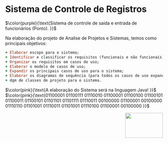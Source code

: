 # Sistema de Controle de Registros

$\color{purple}{\text{Sistema de controle de saída e entrada de funcionários (Ponto). }}$

Na elaboração do projeto de Analise de Projetos e Sistemas, temos como principais objetivos: 
```ruby
+ Elaborar escopo para o sistema; 
+ Identificar e classificar os requisitos (funcionais e não funcionais); 
+ Organizar os requisitos em casos de uso; 
+ Elaborar o modelo de casos de uso; 
+ Expandir os principais casos de uso para o sistema;
+ Elaborar os diagramas de sequência (para todos os casos de uso expandidos); 
+ dgm de classes de projeto para o sistema.
```
$\color{pink}{\text{A elaboração do Sistema será na linguagem Java! }}$
$\color{pink}{\text{01100001 01100111 01110010 01100001 01100100 01100101 01100011 01100101 01101101 01101111 01110011 00100000 01100001 00100000 01110110 01101001 01110011 01101001 01110100 01100001 00100000 }}$
<html>
  <html>
  <img align="right" height="80" width="120"
    src="https://github.com/user-attachments/assets/46c4eb77-04a2-4ad9-b456-aab1567ae3da"></img>
</html>
